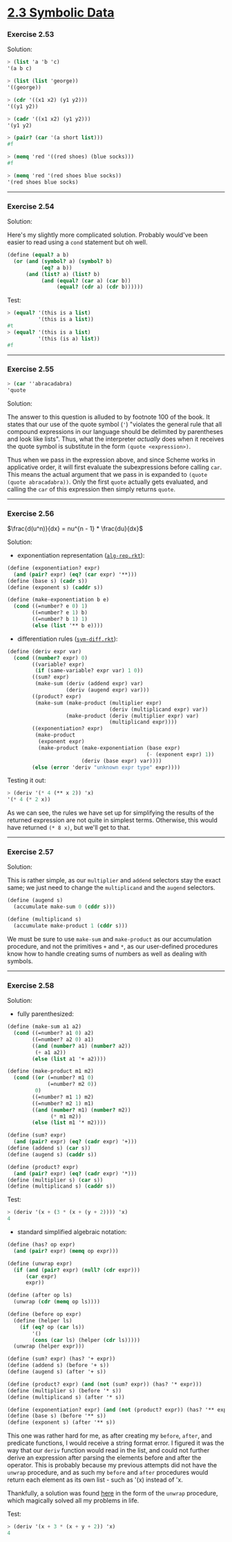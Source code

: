 # [2.3 Symbolic Data](https://sarabander.github.io/sicp/html/2_002e3.xhtml#g_t2_002e3)

### Exercise 2.53

Solution:
```scheme
> (list 'a 'b 'c)
'(a b c)

> (list (list 'george))
'((george))

> (cdr '((x1 x2) (y1 y2)))
'((y1 y2))

> (cadr '((x1 x2) (y1 y2)))
'(y1 y2)

> (pair? (car '(a short list)))
#f

> (memq 'red '((red shoes) (blue socks)))
#f

> (memq 'red '(red shoes blue socks))
'(red shoes blue socks)
```

---
### Exercise 2.54

Solution:

Here's my slightly more complicated solution. Probably would've been easier to read using a `cond` statement but oh well.
```scheme
(define (equal? a b)
  (or (and (symbol? a) (symbol? b)
           (eq? a b))
      (and (list? a) (list? b)
           (and (equal? (car a) (car b))
                (equal? (cdr a) (cdr b))))))
```

Test:
```scheme
> (equal? '(this is a list)
          '(this is a list))
#t
> (equal? '(this is a list)
          '(this (is a) list))
#f
```

---
### Exercise 2.55

```scheme
> (car ''abracadabra)
'quote
```

Solution:

The answer to this question is alluded to by footnote 100 of the book. It states that our use of the quote symbol (`'`) "violates the general rule that all compound expressions in our language should be delimited by parentheses and look like lists". Thus, what the interpreter _actually_ does when it receives the quote symbol is substitute in the form `(quote <expression>)`. 

Thus when we pass in the expression above, and since Scheme works in applicative order, it will first evaluate the subexpressions before calling `car`. This means the actual argument that we pass in is expanded to `(quote (quote abracadabra))`. Only the first `quote` actually gets evaluated, and calling the `car` of this expression then simply returns `quote`.

---
### Exercise 2.56

$\frac{d(u^n)}{dx} = nu^{n - 1} * \frac{du}{dx}$

Solution:

- exponentiation representation ([`alg-rep.rkt`](./alg-rep.rkt)):
```scheme
(define (exponentiation? expr)
  (and (pair? expr) (eq? (car expr) '**)))
(define (base s) (cadr s))
(define (exponent s) (caddr s))

(define (make-exponentiation b e)
  (cond ((=number? e 0) 1)
        ((=number? e 1) b)
        ((=number? b 1) 1)
        (else (list '** b e))))
```

- differentiation rules ([`sym-diff.rkt`](./sym-diff.rkt)):
```scheme
(define (deriv expr var)
  (cond ((number? expr) 0)
        ((variable? expr)
         (if (same-variable? expr var) 1 0))
        ((sum? expr)
         (make-sum (deriv (addend expr) var)
                   (deriv (augend expr) var)))
        ((product? expr)
         (make-sum (make-product (multiplier expr)
                                 (deriv (multiplicand expr) var))
                   (make-product (deriv (multiplier expr) var)
                                 (multiplicand expr))))
        ((exponentiation? expr)
         (make-product 
          (exponent expr)
          (make-product (make-exponentiation (base expr)
                                             (- (exponent expr) 1))
                        (deriv (base expr) var))))
        (else (error 'deriv "unknown expr type" expr))))
```

Testing it out:
```scheme
> (deriv '(* 4 (** x 2)) 'x)
'(* 4 (* 2 x))
```

As we can see, the rules we have set up for simplifying the results of the returned expression are not quite in simplest terms. Otherwise, this would have returned `(* 8 x)`, but we'll get to that.

---
### Exercise 2.57

Solution:

This is rather simple, as our `multiplier` and `addend` selectors stay the exact same; we just need to change the `multiplicand` and the `augend` selectors.
```scheme
(define (augend s) 
  (accumulate make-sum 0 (cddr s)))

(define (multiplicand s) 
  (accumulate make-product 1 (cddr s)))

```

We must be sure to use `make-sum` and `make-product` as our accumulation procedure, and not the primitives `+` and `*`, as our user-defined procedures know how to handle creating sums of numbers as well as dealing with symbols.

---
### Exercise 2.58

Solution:

- fully parenthesized:
```scheme
(define (make-sum a1 a2) 
  (cond ((=number? a1 0) a2)
        ((=number? a2 0) a1)
        ((and (number? a1) (number? a2))
         (+ a1 a2))
        (else (list a1 '+ a2))))

(define (make-product m1 m2) 
  (cond ((or (=number? m1 0)
             (=number? m2 0))
         0)
        ((=number? m1 1) m2)
        ((=number? m2 1) m1)
        ((and (number? m1) (number? m2))
              (* m1 m2))
        (else (list m1 '* m2))))

(define (sum? expr)
  (and (pair? expr) (eq? (cadr expr) '+)))
(define (addend s) (car s))
(define (augend s) (caddr s))

(define (product? expr)
  (and (pair? expr) (eq? (cadr expr) '*)))
(define (multiplier s) (car s))
(define (multiplicand s) (caddr s))
```

Test:
```scheme
> (deriv '(x + (3 * (x + (y + 2)))) 'x)
4
```

- standard simplified algebraic notation:
```scheme
(define (has? op expr)
  (and (pair? expr) (memq op expr)))

(define (unwrap expr)
  (if (and (pair? expr) (null? (cdr expr)))
      (car expr)
      expr))

(define (after op ls)
  (unwrap (cdr (memq op ls))))

(define (before op expr)
  (define (helper ls)
    (if (eq? op (car ls))
        '()
        (cons (car ls) (helper (cdr ls)))))
  (unwrap (helper expr)))

(define (sum? expr) (has? '+ expr))
(define (addend s) (before '+ s))
(define (augend s) (after '+ s))

(define (product? expr) (and (not (sum? expr)) (has? '* expr)))
(define (multiplier s) (before '* s))
(define (multiplicand s) (after '* s))

(define (exponentiation? expr) (and (not (product? expr)) (has? '** expr)))
(define (base s) (before '** s))
(define (exponent s) (after '** s))
```

This one was rather hard for me, as after creating my `before`, `after`, and predicate functions, I would receive a string format error. I figured it was the way that our `deriv` function would read in the list, and could not further derive an expression after parsing the elements before and after the operator. This is probably because my previous attempts did not have the `unwrap` procedure, and as such my `before` and `after` procedures would return each element as its own list - such as '(x) instead of 'x.

Thankfully, a solution was found [here](https://mk12.github.io/sicp/exercise/2/3.html#ex2.58) in the form of the `unwrap` procedure, which magically solved all my problems in life.

Test:
```scheme
> (deriv '(x + 3 * (x + y + 2)) 'x)
4
```
